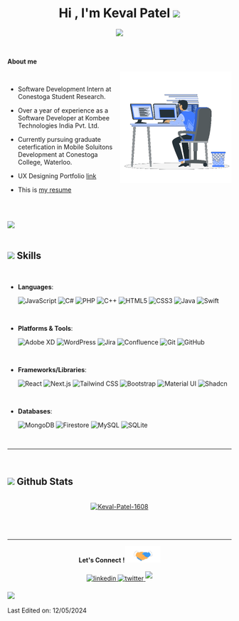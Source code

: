 <h1 align="center"><b>Hi , I'm Keval Patel </b><img src="https://media.giphy.com/media/hvRJCLFzcasrR4ia7z/giphy.gif" width="35"></h1>

<p align="center">
<a href="https://github.com/DenverCoder1/readme-typing-svg"><img src="https://readme-typing-svg.herokuapp.com?font=Time+New+Roman&color=cyan&size=25&center=true&vCenter=true&width=600&height=100&lines=Hey+there.+Here's+something+about+me,;Front-End+Developer,;Computer+Science+Graduate,;Active+Learner/Researcher,;Open+to+new+challenges,;Nice+to+see+you!"></a>
</p>


<br>

**About me**

<picture> <img align="right" src="https://github.com/0xAbdulKhalid/0xAbdulKhalid/raw/main/assets/mdImages/Right_Side.gif" width = 250px></picture>

<br>

- Software Development Intern at Conestoga Student Research.
- Over a year of experience as a Software Developer at Kombee Technologies India Pvt. Ltd.
- Currently pursuing graduate ceterfication in Mobile Soluitons Development at Conestoga College, Waterloo.

- UX Designing Portfolio [link](https://kvpatel.myportfolio.com/)
- This is [my resume](https://read.cv/keval_patel)

<br><br>

<img src="https://user-images.githubusercontent.com/73097560/115834477-dbab4500-a447-11eb-908a-139a6edaec5c.gif"><br><br>

## <img src="https://media2.giphy.com/media/QssGEmpkyEOhBCb7e1/giphy.gif?cid=ecf05e47a0n3gi1bfqntqmob8g9aid1oyj2wr3ds3mg700bl&rid=giphy.gif" width ="25"><b> Skills</b>
<br>

<p align="center">

- **Languages**:
    
	![JavaScript](https://img.shields.io/badge/JavaScript-%23F7DF1E.svg?style=for-the-badge&logo=javascript&logoColor=black)
	![C#](https://img.shields.io/badge/C%23-%23239120.svg?style=for-the-badge&logo=c-sharp&logoColor=white)
	![PHP](https://img.shields.io/badge/PHP-777BB4?style=for-the-badge&logo=php&logoColor=white)
	![C++](https://img.shields.io/badge/C++-%2300599C.svg?style=for-the-badge&logo=c%2B%2B&logoColor=white)
	![HTML5](https://img.shields.io/badge/HTML5-%23E34F26.svg?style=for-the-badge&logo=html5&logoColor=white)
	![CSS3](https://img.shields.io/badge/CSS3-%231572B6.svg?style=for-the-badge&logo=css3&logoColor=white)
	![Java](https://img.shields.io/badge/Java-%23ED8B00.svg?style=for-the-badge&logo=java&logoColor=white)
	![Swift](https://img.shields.io/badge/Swift-%23FA7343.svg?style=for-the-badge&logo=swift&logoColor=white)

<br>   
    
- **Platforms & Tools**:
  
	![Adobe XD](https://img.shields.io/badge/Adobe%20XD-FF61F6?style=for-the-badge&logo=adobe-xd&logoColor=white)
	![WordPress](https://img.shields.io/badge/WordPress-%23117AC9.svg?style=for-the-badge&logo=wordpress&logoColor=white)
	![Jira](https://img.shields.io/badge/Jira-%230A0FFF.svg?style=for-the-badge&logo=jira&logoColor=white)
	![Confluence](https://img.shields.io/badge/Confluence-%23036BAF.svg?style=for-the-badge&logo=confluence&logoColor=white)
	![Git](https://img.shields.io/badge/Git-%23F05033.svg?style=for-the-badge&logo=git&logoColor=white)
	![GitHub](https://img.shields.io/badge/GitHub-%23121011.svg?style=for-the-badge&logo=github&logoColor=white)
    
<br>

- **Frameworks/Libraries**:
  
	![React](https://img.shields.io/badge/React-%2361DAFB.svg?style=for-the-badge&logo=react&logoColor=white)
	![Next.js](https://img.shields.io/badge/Next.js-%23000000.svg?style=for-the-badge&logo=next.js&logoColor=white)
	![Tailwind CSS](https://img.shields.io/badge/Tailwind%20CSS-%2306B6D4.svg?style=for-the-badge&logo=tailwind-css&logoColor=white)
	![Bootstrap](https://img.shields.io/badge/Bootstrap-%23563D7C.svg?style=for-the-badge&logo=bootstrap&logoColor=white)
	![Material UI](https://img.shields.io/badge/Material--UI-%230081CB.svg?style=for-the-badge&logo=mui&logoColor=white)
	![Shadcn](https://img.shields.io/badge/Shadcn-%2368D391.svg?style=for-the-badge&logo=shadcn&logoColor=white)

<br>

- **Databases**:
	
	![MongoDB](https://img.shields.io/badge/MongoDB-%2347A248.svg?style=for-the-badge&logo=mongodb&logoColor=white)
	![Firestore](https://img.shields.io/badge/Firestore-%23FFCA28.svg?style=for-the-badge&logo=firebase&logoColor=black)
	![MySQL](https://img.shields.io/badge/MySQL-%2300f.svg?style=for-the-badge&logo=mysql&logoColor=white)
	![SQLite](https://img.shields.io/badge/SQLite-%2307405e.svg?style=for-the-badge&logo=sqlite&logoColor=white)

<br>
</p>

-----

<br>


## <img src="https://media.giphy.com/media/iY8CRBdQXODJSCERIr/giphy.gif" width="35"><b> Github Stats </b>
<br>

<div align="center">

<a href="https://github.com/Keval-Patel-1608">
<!--   <img src="https://github-readme-stats.vercel.app/api?username=Keval-Patel-1608&include_all_commits=true&count_private=true&show_icons=true&line_height=20&title_color=7A7ADB&icon_color=2234AE&text_color=D3D3D3&bg_color=0,000000,130F40" width="400"/> -->
  <img src="https://github-readme-stats.vercel.app/api/top-langs?username=Keval-Patel-1608&show_icons=true&locale=en&layout=compact&line_height=20&title_color=7A7ADB&icon_color=2234AE&text_color=D3D3D3&bg_color=0,000000,130F40" width="280"  alt="Keval-Patel-1608"/>

</a>
</div>

<br>
<br>
<br>

-----

<div align='center'>
<b> Let's Connect !</b><img src="https://github.com/0xAbdulKhalid/0xAbdulKhalid/raw/main/assets/mdImages/handshake.gif" width ="80">
<br>
<br>

<a href="https://www.linkedin.com/in/keval-patel-1608/" target="_blank">
<img src="https://img.shields.io/badge/linkedin: kevalpatel-%2300acee.svg?color=405DE6&style=for-the-badge&logo=linkedin&logoColor=white" alt=linkedin style="margin-bottom: 5px;"/>
</a>

<a href="https://twitter.com/Keval_Patel__" target="_blank">
<img src="https://img.shields.io/badge/twitter: Keval-%2300acee.svg?color=1DA1F2&style=for-the-badge&logo=twitter&logoColor=white" alt=twitter style="margin-bottom: 5px;"/>
</a>

<a href="mailto:kevalpatel.connect@gmail.com" target="_blank">
<img src="https://img.shields.io/badge/gmail: KevalPatel-%23EA4335.svg?style=for-the-badge&logo=gmail&logoColor=white" t=mail style="margin-bottom: 5px;" />
</a>

</div>

<br>
<img src="https://user-images.githubusercontent.com/73097560/115834477-dbab4500-a447-11eb-908a-139a6edaec5c.gif">
<br>

Last Edited on: 12/05/2024

